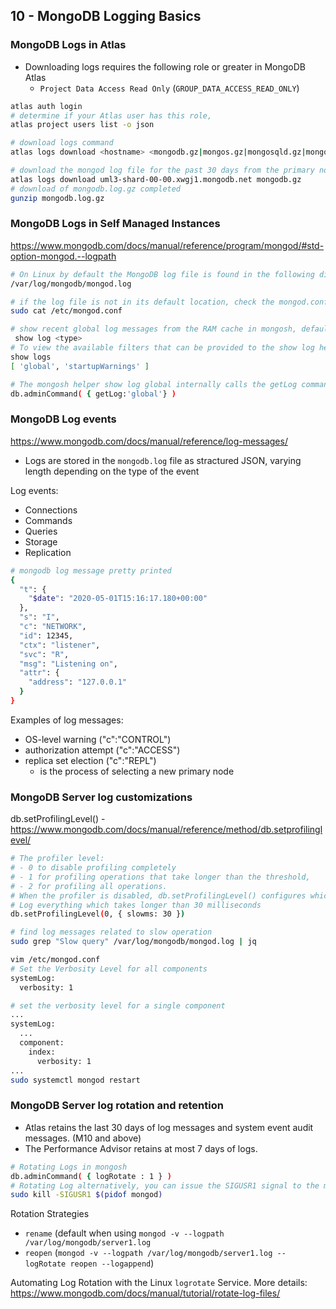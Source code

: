 ## 10 - MongoDB Logging Basics

### MongoDB Logs in Atlas

- Downloading logs requires the following role or greater in MongoDB Atlas
  - `Project Data Access Read Only` (`GROUP_DATA_ACCESS_READ_ONLY`)

```bash
atlas auth login
# determine if your Atlas user has this role,
atlas project users list -o json

# download logs command
atlas logs download <hostname> <mongodb.gz|mongos.gz|mongosqld.gz|mongodb-audit-log.gz|mongos-audit-log.gz> [flags]

# download the mongod log file for the past 30 days from the primary node of your Atlas cluster,
atlas logs download uml3-shard-00-00.xwgj1.mongodb.net mongodb.gz
# download of mongodb.log.gz completed
gunzip mongodb.log.gz
```

### MongoDB Logs in Self Managed Instances

https://www.mongodb.com/docs/manual/reference/program/mongod/#std-option-mongod.--logpath

```bash
# On Linux by default the MongoDB log file is found in the following directory:
/var/log/mongodb/mongod.log

# if the log file is not in its default location, check the mongod.conf file to determine if an alternate path was provided.
sudo cat /etc/mongod.conf

# show recent global log messages from the RAM cache in mongosh, default is 'global'
 show log <type>
# To view the available filters that can be provided to the show log helper
show logs
[ 'global', 'startupWarnings' ]

# The mongosh helper show log global internally calls the getLog command to return recent log messages from the RAM cache:
db.adminCommand( { getLog:'global'} )
```

### MongoDB Log events

https://www.mongodb.com/docs/manual/reference/log-messages/

- Logs are stored in the `mongodb.log` file as stractured JSON, varying length depending on the type of the event

Log events:
- Connections
- Commands
- Queries
- Storage
- Replication

```bash
# mongodb log message pretty printed
{
  "t": {
    "$date": "2020-05-01T15:16:17.180+00:00"
  },
  "s": "I",
  "c": "NETWORK",
  "id": 12345,
  "ctx": "listener",
  "svc": "R",
  "msg": "Listening on",
  "attr": {
    "address": "127.0.0.1"
  }
}
```

Examples of log messages:
- OS-level warning ("c":"CONTROL")
- authorization attempt ("c":"ACCESS")
- replica set election ("c":"REPL")
  - is the process of selecting a new primary node 

### MongoDB Server log customizations 

db.setProfilingLevel() - https://www.mongodb.com/docs/manual/reference/method/db.setprofilinglevel/

```bash
# The profiler level:
# - 0 to disable profiling completely
# - 1 for profiling operations that take longer than the threshold, 
# - 2 for profiling all operations.
# When the profiler is disabled, db.setProfilingLevel() configures which slow operations are written to the diagnostic log.
# Log everything which takes longer than 30 milliseconds
db.setProfilingLevel(0, { slowms: 30 })

# find log messages related to slow operation
sudo grep "Slow query" /var/log/mongodb/mongod.log | jq

vim /etc/mongod.conf
# Set the Verbosity Level for all components
systemLog:
  verbosity: 1

# set the verbosity level for a single component
...
systemLog:
  ...
  component:
    index:
      verbosity: 1
...  
sudo systemctl mongod restart
```

### MongoDB Server log rotation and retention

- Atlas retains the last 30 days of log messages and system event audit messages. (M10 and above)
- The Performance Advisor retains at most 7 days of logs.

```bash
# Rotating Logs in mongosh
db.adminCommand( { logRotate : 1 } )
# Rotating Log alternatively, you can issue the SIGUSR1 signal to the mongod process
sudo kill -SIGUSR1 $(pidof mongod)
```

Rotation Strategies
- `rename` (default when using `mongod -v --logpath /var/log/mongodb/server1.log`
- `reopen` (`mongod -v --logpath /var/log/mongodb/server1.log --logRotate reopen --logappend`)

Automating Log Rotation with the Linux `logrotate` Service. More details: https://www.mongodb.com/docs/manual/tutorial/rotate-log-files/

